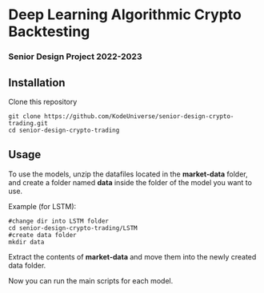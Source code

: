 # Deep Learning Algorithmic Crypto Backtesting
### Senior Design Project 2022-2023


## Installation

Clone this repository

```{bash}
git clone https://github.com/KodeUniverse/senior-design-crypto-trading.git
cd senior-design-crypto-trading
```

## Usage
To use the models, unzip the datafiles located in the <b>market-data</b> folder, and create a folder named <b>data</b> inside the folder of the model you want to use.

Example (for LSTM):

```{bash}
#change dir into LSTM folder
cd senior-design-crypto-trading/LSTM
#create data folder
mkdir data
```
Extract the contents of <b>market-data</b> and move them into the newly created data folder.

Now you can run the main scripts for each model.


